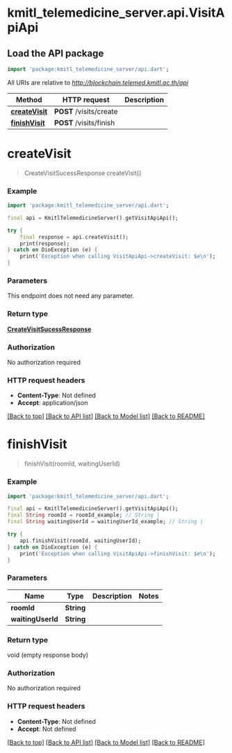 # kmitl_telemedicine_server.api.VisitApiApi

## Load the API package
```dart
import 'package:kmitl_telemedicine_server/api.dart';
```

All URIs are relative to *http://blockchain.telemed.kmitl.ac.th/api*

Method | HTTP request | Description
------------- | ------------- | -------------
[**createVisit**](VisitApiApi.md#createvisit) | **POST** /visits/create | 
[**finishVisit**](VisitApiApi.md#finishvisit) | **POST** /visits/finish | 


# **createVisit**
> CreateVisitSucessResponse createVisit()



### Example
```dart
import 'package:kmitl_telemedicine_server/api.dart';

final api = KmitlTelemedicineServer().getVisitApiApi();

try {
    final response = api.createVisit();
    print(response);
} catch on DioException (e) {
    print('Exception when calling VisitApiApi->createVisit: $e\n');
}
```

### Parameters
This endpoint does not need any parameter.

### Return type

[**CreateVisitSucessResponse**](CreateVisitSucessResponse.md)

### Authorization

No authorization required

### HTTP request headers

 - **Content-Type**: Not defined
 - **Accept**: application/json

[[Back to top]](#) [[Back to API list]](../README.md#documentation-for-api-endpoints) [[Back to Model list]](../README.md#documentation-for-models) [[Back to README]](../README.md)

# **finishVisit**
> finishVisit(roomId, waitingUserId)



### Example
```dart
import 'package:kmitl_telemedicine_server/api.dart';

final api = KmitlTelemedicineServer().getVisitApiApi();
final String roomId = roomId_example; // String | 
final String waitingUserId = waitingUserId_example; // String | 

try {
    api.finishVisit(roomId, waitingUserId);
} catch on DioException (e) {
    print('Exception when calling VisitApiApi->finishVisit: $e\n');
}
```

### Parameters

Name | Type | Description  | Notes
------------- | ------------- | ------------- | -------------
 **roomId** | **String**|  | 
 **waitingUserId** | **String**|  | 

### Return type

void (empty response body)

### Authorization

No authorization required

### HTTP request headers

 - **Content-Type**: Not defined
 - **Accept**: Not defined

[[Back to top]](#) [[Back to API list]](../README.md#documentation-for-api-endpoints) [[Back to Model list]](../README.md#documentation-for-models) [[Back to README]](../README.md)

